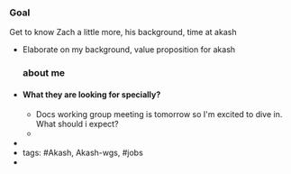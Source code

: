 ### Goal

Get to know Zach a little more, his background, time at akash
- Elaborate on my background, value proposition for akash
  ### about me
- #### What they are looking for specially?
	- Docs working group meeting is tomorrow so I'm excited to dive in. What should i expect?
	-
-
- tags: #Akash, Akash-wgs, #jobs
-